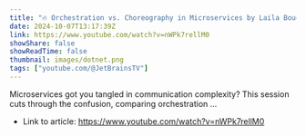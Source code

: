 ```yaml
---
title: "🔥 Orchestration vs. Choreography in Microservices by Laila Bougria | .NET Days 2024"
date: 2024-10-07T13:17:39Z
link: https://www.youtube.com/watch?v=nWPk7rellM0
showShare: false
showReadTime: false
thumbnail: images/dotnet.png
tags: ["youtube.com/@JetBrainsTV"]
---
```

Microservices got you tangled in communication complexity? This session cuts through the confusion, comparing orchestration ...

- Link to article: https://www.youtube.com/watch?v=nWPk7rellM0